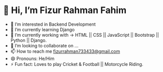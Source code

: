  # 👋 Hi, I’m Fizur Rahman Fahim
- 👀 I’m interested in Backend Development
- 🌱 I’m currently learning Django
- 🌱 I’m currently working with -> HTML || CSS || JavaScript || Bootstrap || Python || Django.
- 💞️ I’m looking to collaborate on ...
- 📫 How to reach me fizurrahman733433@gmail.com
- 😄 Pronouns: He/Him
- ⚡ Fun fact: Loves to play Cricket & Football || Motorcycle Riding. 

<!---
Fizur-Rahman-Fahim/Fizur-Rahman-Fahim is a ✨ special ✨ repository because its `README.md` (this file) appears on your GitHub profile.
You can click the Preview link to take a look at your changes.
--->
